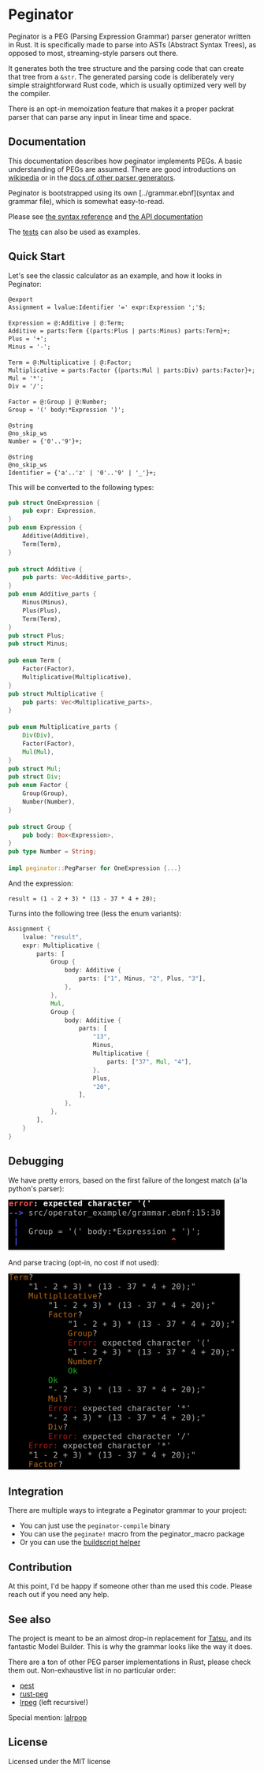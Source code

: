 # Peginator

Peginator is a PEG (Parsing Expression Grammar) parser generator written in Rust. It 
is specifically made to parse into ASTs (Abstract Syntax Trees), as opposed to most,
streaming-style parsers out there.

It generates both the tree structure and the parsing code that can create that tree from
a `&str`. The generated parsing code is deliberately very simple straightforward Rust
code, which is usually optimized very well by the compiler.

There is an opt-in memoization feature that makes it a proper packrat parser that can
parse any input in linear time and space.

## Documentation

This documentation describes how peginator implements PEGs. A basic understanding of PEGs
are assumed. There are good introductions on
[wikipedia](https://en.wikipedia.org/wiki/Parsing_expression_grammar) or in the
[docs of other parser generators](https://pest.rs/book/grammars/syntax.html).

Peginator is bootstrapped using its own [../grammar.ebnf](syntax and grammar file), which
is somewhat easy-to-read.

Please see [the syntax reference](doc/syntax.md) and
[the API documentation](https://docs.rs/peginator/latest/peginator/)

The [tests](peginator_test/src) can also be used as examples.

## Quick Start

Let's see the classic calculator as an example, and how it looks in Peginator:

```ebnf
@export
Assignment = lvalue:Identifier '=' expr:Expression ';'$;

Expression = @:Additive | @:Term;
Additive = parts:Term {(parts:Plus | parts:Minus) parts:Term}+;
Plus = '+';
Minus = '-';

Term = @:Multiplicative | @:Factor;
Multiplicative = parts:Factor {(parts:Mul | parts:Div) parts:Factor}+;
Mul = '*';
Div = '/';

Factor = @:Group | @:Number;
Group = '(' body:*Expression ')';

@string
@no_skip_ws
Number = {'0'..'9'}+;

@string
@no_skip_ws
Identifier = {'a'..'z' | '0'..'9' | '_'}+;
```

This will be converted to the following types:

```rust
pub struct OneExpression {
    pub expr: Expression,
}
pub enum Expression {
    Additive(Additive),
    Term(Term),
}

pub struct Additive {
    pub parts: Vec<Additive_parts>,
}
pub enum Additive_parts {
    Minus(Minus),
    Plus(Plus),
    Term(Term),
}
pub struct Plus;
pub struct Minus;

pub enum Term {
    Factor(Factor),
    Multiplicative(Multiplicative),
}
pub struct Multiplicative {
    pub parts: Vec<Multiplicative_parts>,
}

pub enum Multiplicative_parts {
    Div(Div),
    Factor(Factor),
    Mul(Mul),
}
pub struct Mul;
pub struct Div;
pub enum Factor {
    Group(Group),
    Number(Number),
}

pub struct Group {
    pub body: Box<Expression>,
}
pub type Number = String;

impl peginator::PegParser for OneExpression {...}
```

And the expression:

```
result = (1 - 2 + 3) * (13 - 37 * 4 + 20);
```

Turns into the following tree (less the enum variants):


```rust
Assignment {
    lvalue: "result",
    expr: Multiplicative {
        parts: [
            Group {
                body: Additive {
                    parts: ["1", Minus, "2", Plus, "3"],
                },
            },
            Mul,
            Group {
                body: Additive {
                    parts: [
                        "13",
                        Minus,
                        Multiplicative {
                            parts: ["37", Mul, "4"],
                        },
                        Plus,
                        "20",
                    ],
                },
            },
        ],
    }
}
```

## Debugging

We have pretty errors, based on the first failure of the longest match
(a'la python's parser):

![Colors and stuff on a console](doc/error.png)

And parse tracing (opt-in, no cost if not used):

![More colors and indentation](doc/trace.png)

## Integration

There are multiple ways to integrate a Peginator grammar to your project:

* You can just use the `peginator-compile` binary
* You can use the `peginate!` macro from the peginator_macro package
* Or you can use the [buildscript helper](https://docs.rs/peginator/latest/peginator/buildscript/struct.Compile.html)

## Contribution

At this point, I'd be happy if someone other than me used this code. Please reach out if you need any help.

## See also

The project is meant to be an almost drop-in replacement for [Tatsu](https://github.com/neogeny/TatSu),
and its fantastic Model Builder. This is why the grammar looks like the way it does.

There are a ton of other PEG parser implementations in Rust, please check them out. Non-exhaustive list in 
no particular order:

* [pest](https://github.com/pest-parser/pest)
* [rust-peg](https://github.com/kevinmehall/rust-peg)
* [lrpeg](https://github.com/seanyoung/lrpeg) (left recursive!)

Special mention: [lalrpop](https://github.com/lalrpop/lalrpop)

## License

Licensed under the MIT license
